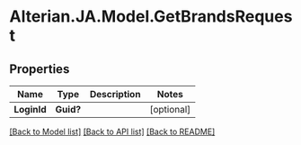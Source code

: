 # Alterian.JA.Model.GetBrandsRequest

## Properties

Name | Type | Description | Notes
------------ | ------------- | ------------- | -------------
**LoginId** | **Guid?** |  | [optional] 

[[Back to Model list]](../README.md#documentation-for-models) [[Back to API list]](../README.md#documentation-for-api-endpoints) [[Back to README]](../README.md)

